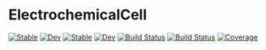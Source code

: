 # ElectrochemicalCell

[![Stable](https://img.shields.io/badge/docs-stable-blue.svg)](https://vinodjanardhanan.github.io/ElectrochemicalCell.jl/stable/)
[![Dev](https://img.shields.io/badge/docs-dev-blue.svg)](https://vinodjanardhanan.github.io/ElectrochemicalCell.jl/dev/)
[![Stable](https://img.shields.io/badge/docs-stable-blue.svg)](https://vinodjanardhanan.github.io/ElectrochemicalCell.jl/stable/)
[![Dev](https://img.shields.io/badge/docs-dev-blue.svg)](https://vinodjanardhanan.github.io/ElectrochemicalCell.jl/dev/)
[![Build Status](https://github.com/vinodjanardhanan/ElectrochemicalCell.jl/actions/workflows/CI.yml/badge.svg?branch=main)](https://github.com/vinodjanardhanan/ElectrochemicalCell.jl/actions/workflows/CI.yml?query=branch%3Amain)
[![Build Status](https://travis-ci.com/vinodjanardhanan/ElectrochemicalCell.jl.svg?branch=main)](https://travis-ci.com/vinodjanardhanan/ElectrochemicalCell.jl)
[![Coverage](https://codecov.io/gh/vinodjanardhanan/ElectrochemicalCell.jl/branch/main/graph/badge.svg)](https://codecov.io/gh/vinodjanardhanan/ElectrochemicalCell.jl)
